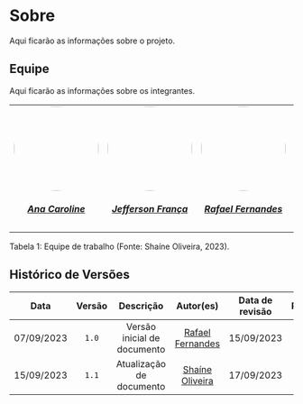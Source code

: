 # Sobre

Aqui ficarão as informações sobre o projeto.

## Equipe

Aqui ficarão as informações sobre os integrantes.

<center>
<table style="margin-left: auto; margin-right: auto;">
<tr>
    <td align="center">
      <a href="https://github.com/anaaroch">
        <img style="border-radius: 50%;" src="https://github.com/anaaroch.png" width="150px;"/>
        <h5 class="text-center">Ana Caroline</h5>
      </a>
    </td>
    <td align="center">
      <a href="https://github.com/Frans6">
        <img style="border-radius: 50%;" src="https://github.com/Frans6.png" width="150px;"/>
        <h5 class="text-center">Jefferson França</h5>
      </a>
    </td>
    <td align="center">
      <a href="https://github.com/Rafael-gc">
        <img style="border-radius: 50%;" src="https://github.com/Rafael-gc.png" width="150px;"/>
        <h5 class="text-center">Rafael Fernandes</h5>
      </a>
    </td>
    <td align="center">
      <a href="https://github.com/ShaineOliveira">
        <img style="border-radius: 50%;" src="https://github.com/ShaineOliveira.png" width="150px;"/>
        <h5 class="text-center">Shaíne Oliveira</h5>
      </a>
    </td>
    <td align="center">
      <a href="https://github.com/yagompassos">
        <img style="border-radius: 50%;" src="https://github.com/yagompassos.png" width="150px;"/>
        <h5 class="text-center">Yago Passos</h5>
      </a>
    </td>
    
</table>

</center>


<div style="text-align: left">
  <p> Tabela 1: Equipe de trabalho (Fonte: Shaíne Oliveira, 2023).</p>
</div>

## Histórico de Versões
| Data | Versão | Descrição | Autor(es) | Data de revisão | Revisor(es) |
| :-: | :-: | :-: | :-: | :-: | :-: |
| 07/09/2023 | `1.0`  | Versão inicial de documento | [Rafael Fernandes](https://github.com/Rafael-gc) | 15/09/2023 | [Shaíne Oliveira](https://github.com/ShaineOliveira) |
| 15/09/2023 | `1.1`  | Atualização de documento | [Shaíne Oliveira](https://github.com/ShaineOliveira) | 17/09/2023 | [Ana Caroline](https://github.com/anaaroch) |